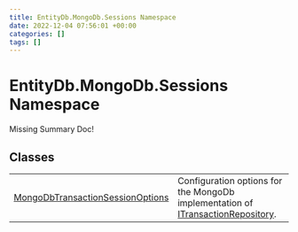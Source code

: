 ```yaml
---
title: EntityDb.MongoDb.Sessions Namespace
date: 2022-12-04 07:56:01 +00:00
categories: []
tags: []
---
```


# EntityDb.MongoDb.Sessions Namespace
Missing Summary Doc!
## Classes
<table><tr><td><a href='dotnet./entitydb.mongodb.sessions.mongodbtransactionsessionoptions'>MongoDbTransactionSessionOptions</a></td><td>
Configuration options for the MongoDb implementation of <a href='dotnet./entitydb.abstractions.transactions.itransactionrepository'>ITransactionRepository</a>.
</td></tr></table>
